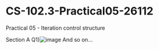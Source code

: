 # CS-102.3-Practical05-26112
Practical 05 - Iteration control structure

Section A
Q1)![image](https://github.com/SingithKesara/CS-102.3-Practical05-26112/assets/114977489/cecd5368-4122-40fe-a81d-fcbbfd39eedc) And so on...
